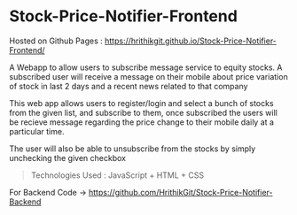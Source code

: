 # Stock-Price-Notifier-Frontend

Hosted on Github Pages : https://hrithikgit.github.io/Stock-Price-Notifier-Frontend/

A Webapp to allow users to subscribe message service to equity stocks. A subscribed user will receive a message on their mobile about price variation of stock in last 2 days and a recent news related to that company

This web app allows users to register/login and select a bunch of stocks from the given list, and subscribe to them, once subscribed the users will be recieve message regarding the price change to their mobile daily at a particular time.

The user will also be able to unsubscribe from the stocks by simply unchecking the given checkbox



>Technologies Used : JavaScript + HTML + CSS


For Backend Code -> https://github.com/HrithikGit/Stock-Price-Notifier-Backend
